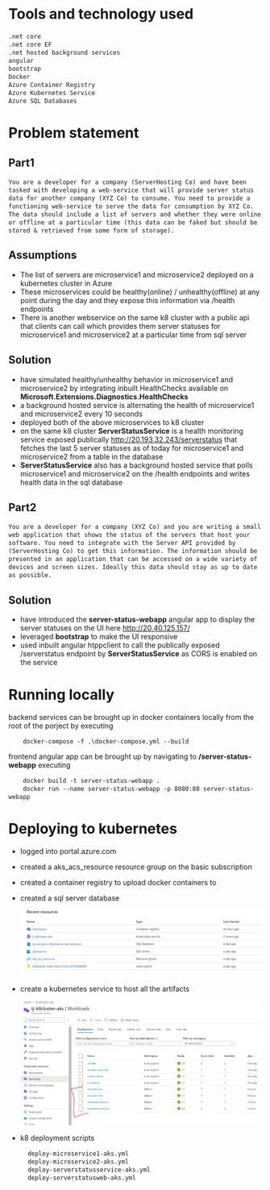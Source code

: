 # Tools and technology used
    .net core
    .net core EF
    .net hosted background services
    angular
    bootstrap
    Docker
    Azure Container Registry
    Azure Kubernetes Service
    Azure SQL Databases
    

# Problem statement

## Part1
    You are a developer for a company (ServerHosting Co) and have been tasked with developing a web-service that will provide server status data for another company (XYZ Co) to consume. You need to provide a functioning web-service to serve the data for consumption by XYZ Co. The data should include a list of servers and whether they were online or offline at a particular time (this data can be faked but should be stored & retrieved from some form of storage).

## Assumptions
* The list of servers are microservice1 and microservice2 deployed on a kubernetes cluster in Azure
* These microservices could be healthy(online) / unhealthy(offline) at any point during the day and they expose this information via /health endpoints
* There is another webservice on the same k8 cluster with a public api that clients can call which provides them server statuses for microservice1 and microservice2 at a particular time from sql server

## Solution
* have simulated healthy/unhealthy behavior in microservice1 and microservice2 by integrating inbuilt HealthChecks available on __Microsoft.Extensions.Diagnostics.HealthChecks__
* a background hosted service is alternating the health of microservice1 and microservice2 every 10 seconds
* deployed both of the above microservices to k8 cluster
* on the same k8 cluster __ServerStatusService__ is a health monitoring service exposed publically http://20.193.32.243/serverstatus that fetches the last 5 server statuses as of today for microservice1 and microservice2 from a table in the database
* __ServerStatusService__ also has a background hosted service that polls microservice1 and microservice2 on the /health endpoints and writes health data in the sql database


## Part2

    You are a developer for a company (XYZ Co) and you are writing a small web application that shows the status of the servers that host your software. You need to integrate with the Server API provided by (ServerHosting Co) to get this information. The information should be presented in an application that can be accessed on a wide variety of devices and screen sizes. Ideally this data should stay as up to date as possible.


## Solution

* have introduced the __server-status-webapp__ angular app to display the server statuses on the UI here http://20.40.125.157/
* leveraged __bootstrap__ to make the UI responsive
* used inbuilt angular htppclient to call the publically exposed /serverstatus endpoint by __ServerStatusService__ as CORS is enabled on the service
                                                                                                                                                                                
# Running locally
 backend services can be brought up in docker containers locally from the root of the porject by executing

        docker-compose -f .\docker-compose.yml --build

frontend angular app can be brought up by navigating to __/server-status-webapp__ executing

        docker build -t server-status-webapp .
        docker run --name server-status-webapp -p 8080:80 server-status-webapp
      
# Deploying to kubernetes
* logged into portal.azure.com
* created a aks_acs_resource resource group on the basic subscription
* created a container registry to upload docker containers to
* created a sql server database

    <img src="https://github.com/tapjyotmakkar/DotNetCoreHealth/blob/master/azure_resources.JPG">

* create a kubernetes service to host all the artifacts

    <img src="https://github.com/tapjyotmakkar/DotNetCoreHealth/blob/master/k8_resources.JPG">

* k8 deployment scripts

        deploy-microservice1-aks.yml
        deploy-microservice2-aks.yml
        deploy-serverstatusservice-aks.yml
        deploy-serverstatusweb-aks.yml
